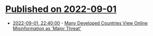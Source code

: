 # [Published on 2022-09-01](index.md)

* [2022-09-01, 22:40:00](https://news.slashdot.org/story/22/09/01/1830224/many-developed-countries-view-online-misinformation-as-major-threat?utm_source=rss1.0mainlinkanon&utm_medium=feed) - [Many Developed Countries View Online Misinformation as 'Major Threat'](https://news.slashdot.org/story/22/09/01/1830224/many-developed-countries-view-online-misinformation-as-major-threat?utm_source=rss1.0mainlinkanon&utm_medium=feed)

